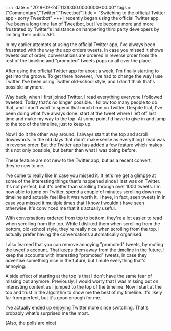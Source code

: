 +++
date = "2018-02-24T11:00:00.0000000+00:00"
tags = ["Commentary","Twitter","Tweetbot"]
title = "Switching to the official Twitter app - sorry Tweetbot"
+++
I recently began using the official Twitter app. I've been a long time fan of
Tweetbot, but I've become more and more frustrated by Twitter's insistance on
hampering third party developers by limiting their public API.

In my earlier attempts at using the official Twitter app, I've always been
frustrated with the way the app orders tweets. In case you missed it shows
tweets out of order, conversations are ordered in reverse order from the rest of
the timeline and "promoted" tweets pops up all over the place.

After using the official Twitter app for about a week, I'm finally starting to
get into the groove. To get there however, I've had to change the way I use
Twitter. I've been using Twitter old-school style, and I don't think that's
possible anymore.

Way back, when I first joined Twitter, I read everything everyone I followed
tweeted. Today that's no longer possible. I follow too many people to do that,
and I don't want to spend that much time on Twitter. Despite that, I've been
doing what I've always done: start at the tweet where I left off last time and
make my way to the top. At some point I'd have to give in and jump to the top of
the timeline, just to keep up.

Now I do it the other way around. I always start at the top and scroll
downwards. In the old days that didn't make sense as everything I read was in
reverse order. But the Twitter app has added a few feature which makes this not
only possible, but better than what I was doing before.

These feature are not new to the Twitter app, but as a recent convert, they're
new to me.

I've come to really like In case you missed it. It let's me get a glimpse at
some of the interesting things that's happened since I last was on Twitter. It's
not perfect, but it's better than scrolling through over 1000 tweets. I'm now
able to jump on Twitter, spend a couple of minutes scrolling down my timeline
and actually feel like it was worth it. I have, in fact, seen tweets in In case
you missed it multiple times that I know I wouldn't have seen otherwise. It's
convinced me that it's actually useful.

With conversations ordered from top to bottom, they're a lot easier to read when
scrolling from the top. While I disliked them when scrolling from the bottom,
old-school style, they're really nice when scrolling from the top. I actually
prefer having the conversations automatically organised.

I also learned that you can remove annoying "promoted" tweets, by muting the
tweet's account. That keeps them away from the timeline in the future. I keep
the accounts with interesting "promoted" tweets, in case they advertise
something nice in the future, but I mute everything that's annoying.

A side effect of starting at the top is that I don't have the same fear of
missing out anymore. Previously, I would worry that I was missing out on
interesting content as I jumped to the top of the timeline. Now I start at the
top and trust in the algorithm to show me the best of my timeline. It's likely
far from perfect, but it's good enough for me.

I've actually ended up enjoying Twitter more since switching. That's probably
what's surprised me the most.

(Also, the polls are nice)
